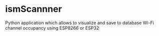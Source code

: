 # ismScannner
Python application which allows to visualize and save to database Wi-Fi channel occupancy using ESP8266 or ESP32
